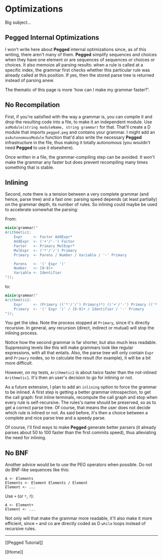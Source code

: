 Optimizations
=============

Big subject...

Pegged Internal Optimizations
-----------------------------

I won't write here about **Pegged** internal optimizations since, as of this writing, there aren't many of them. **Pegged** simplify sequences and choices when they have one element or are sequences of sequences or choices or choices. It also memoize all parsing results: when a rule is called at a specific index, the grammar first checks whether this particular rule was already called at this position. If yes, then the stored parse tree is returned instead of parsing anew.

The thematic of this page is more 'how can I make my grammar faster?'.

No Recompilation
----------------

First, if you're satisfied with the way a grammar is, you can compile it and drop the resulting code into a file, to make it an independent module. Use `asModule(string moduleName, string grammar)` for that. That'll create a D module that imports `pegged.peg` and contains your grammar. I might add an `asAutonomousModule` function that'd also write the necessary **Pegged** infrastructure in the file, thus making it totally autonomous (you wouldn't need **Pegged** to use it elsewhere).

Once written in a file, the grammar-compiling step can be avoided. It won't make the grammar any faster but does prevent recompiling many times something that is stable.

Inlining
--------

Second, note there is a tension between a very complete grammar (and hence, parse tree) and a fast one: parsing speed depends (at least partially) on the grammar depth, its number of rules. So inlining could maybe be used to accelerate somewhat the parsing:

From:
```d
mixin(grammar("
Arithmetic1:
    Expr     <- Factor AddExpr*
    AddExpr  <- ('+'/'-') Factor
    Factor   <- Primary MulExpr*
    MulExpr  <- ('*'/'/') Primary
    Primary  <- Parens / Number / Variable / '-' Primary

    Parens   <- '(' Expr ')'
    Number   <~ [0-9]+
    Variable <- Identifier
"));
```

to:
```d
mixin(grammar("
Arithmetic2:
    Expr     <- (Primary (('*'/'/') Primary)*) (('+'/'-') Primary (('*'/'/') Primary)*)*
    Primary  <- '(' Expr ')' / [0-9]+ / Identifier / '-' Primary
"));
```

You get the idea. Note the process stopped at `Primary`, since it's directly recursive. In general, any recursion (direct, indirect or mutual) will stop the inlining process.

Notice how the second grammar is far shorter, but also much less readable. Suppressing levels like this will make grammars look like regular expressions, with all that entails. Also, the parse tree will only contain `Expr` and `Primary` nodes, so to calculate the result (for example), it will be a bit more difficult.

However, on my tests, `Arithmetic2` is about *twice* faster than the not-inlined `Arithmetic1`. It's then an user's decision to go for inlining or not.

As a future extension, I plan to add an `inlining` option to force the grammar to be inlined. A first step is getting a better grammar introspection, to get the call graph: first inline terminals, recompute the call graph and stop when every rule is self-recursive. The rules's name should be preserved, so as to get a correct parse tree. Of course, that means the user does not decide which rule is inlined or not. As said before, it's then a choice between a complete and nice parse tree and a speedy parse.

Of course, I'll find ways to make **Pegged** generate better parsers (it already parses about 50 to 100 faster than the first commits speed), thus alleviating the need for inlining.

No BNF
------

Another advice would be to use the PEG operators when possible. Do not do BNF-like sequences like this:

```
A <- Elements
Elements <- Element Elements / Element
Element <- ...
```

Use `+` (or `*`, `?`):

```
A <- Element+
Element <- ...
```

Not only will that make the grammar more readable, it'll also make it more efficient, since `+` and co are directly coded as D `while` loops instead of recursive rules.

----------

[[Pegged Tutorial]]

[[Home]]
